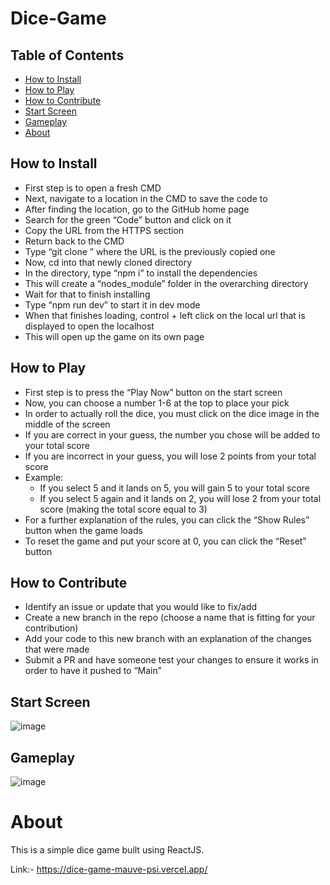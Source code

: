 # Dice-Game

## Table of Contents
* [How to Install](#how-to-install)
* [How to Play](#how-to-play)
* [How to Contribute](#how-to-contribute)
* [Start Screen](#start-screen)
* [Gameplay](#gameplay)
* [About](#about)


## How to Install
* First step is to open a fresh CMD
* Next, navigate to a location in the CMD to save the code to
* After finding the location, go to the GitHub home page
* Search for the green “Code” button and click on it
* Copy the URL from the HTTPS section
* Return back to the CMD
* Type “git clone <URL>” where the URL is the previously copied one
* Now, cd into that newly cloned directory
* In the directory, type “npm i” to install the dependencies
* This will create a “nodes_module” folder in the overarching directory
* Wait for that to finish installing
* Type “npm run dev” to start it in dev mode
* When that finishes loading, control + left click on the local url that is displayed to open the localhost
* This will open up the game on its own page

## How to Play
* First step is to press the “Play Now” button on the start screen
* Now, you can choose a number 1-6 at the top to place your pick
* In order to actually roll the dice, you must click on the dice image in the middle of the screen
* If you are correct in your guess, the number you chose will be added to your total score
* If you are incorrect in your guess, you will lose 2 points from your total score
* Example:
  * If you select 5 and it lands on 5, you will gain 5 to your total score
  * If you select 5 again and it lands on 2, you will lose 2 from your total score (making the total score equal to 3)
* For a further explanation of the rules, you can click the “Show Rules” button when the game loads
* To reset the game and put your score at 0, you can click the “Reset” button

## How to Contribute
* Identify an issue or update that you would like to fix/add
* Create a new branch in the repo (choose a name that is fitting for your contribution)
* Add your code to this new branch with an explanation of the changes that were made
* Submit a PR and have someone test your changes to ensure it works in order to have it pushed to “Main”

## Start Screen
![image](https://github.com/nitin-pandita/Dice-Game/assets/91310284/66a180a3-7dea-4ab4-93c9-bc66cf7fff9f)

## Gameplay

![image](https://github.com/nitin-pandita/Dice-Game/assets/91310284/a0f09415-3d76-4af0-b7d5-8798d6e00cc0)

# About
This is a simple dice game built using ReactJS.

Link:-  https://dice-game-mauve-psi.vercel.app/

